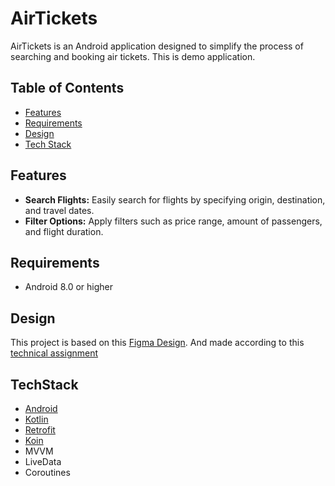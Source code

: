 # AirTickets

AirTickets is an Android application designed to simplify the process of searching and booking air tickets. This is demo application.

## Table of Contents

- [Features](#features)
- [Requirements](#requirements)
- [Design](#design)
- [Tech Stack](#techstack)

## Features

- **Search Flights:** Easily search for flights by specifying origin, destination, and travel dates.
- **Filter Options:** Apply filters such as price range, amount of passengers, and flight duration.

## Requirements

- Android 8.0 or higher

## Design

This project is based on this [Figma Design](https://www.figma.com/design/zGhkmLmNVv8npfnrVdVM7a/AirTickets?node-id=0-1&t=FPpakBumhd3IAToj-1). And made according to this [technical assignment](https://docs.google.com/document/d/1z5z1aJpaA5qj-Hi9yRAKdVZbd1hF806FynjGENAg8fM/edit?usp=sharing)


## TechStack

- [Android](https://developer.android.com/)
- [Kotlin](https://kotlinlang.org/)
- [Retrofit](https://square.github.io/retrofit/)
- [Koin](https://insert-koin.io/)
- MVVM
- LiveData
- Coroutines